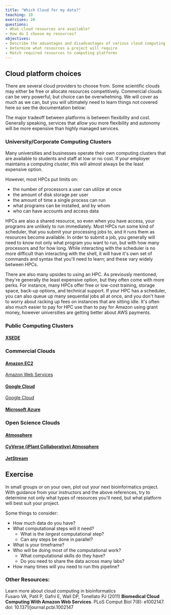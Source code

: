 ```yaml
---
title: "Which Cloud for my data?"
teaching: 10
exercises: 20
questions:
- What cloud resources are available?
- How do I choose my resources?
objectives:
- Describe the advantages and disadvantages of various cloud computing platforms.
- Determine what resources a project will require
- Match required resources to computing platforms
---
```



## Cloud platform choices

There are several cloud providers to choose from. Some scientific clouds may either be free or allocate resources competitively. Commercial clouds can be very powerful, but choice can be overwhelming. We will cover as much as we can, but you will ultimately need to learn things not covered here so see the documentation below:

The major tradeoff between platforms is between flexibility and cost. Generally speaking,
services that allow you more flexibility and autonomy will be more expensive than
highly managed services.

### University/Corporate Computing Clusters

Many universities and businesses operate their own computing clusters that are available to students and staff
at low or no cost. If your employer maintains a computing cluster, this will almost always be the least
expensive option.

However, most HPCs put limits on:
 - the number of processors a user can utilize at once
 - the amount of disk storage per user
 - the amount of time a single process can run
 - what programs can be installed, and by whom
 - who can have accounts and access data

 HPCs are also a shared resource, so even when you have access, your programs are unlikely to run
 immediately. Most HPCs run some kind of scheduler, that you submit your processing jobs to, and
 it runs them as resources become available. In order to submit a job, you generally will need to
 know not only what program you want to run, but with how many processors and for how long.
 While interacting with the scheduler is no more difficult than interacting with the shell,
 it will have it's own set of commands and syntax that you'll need to learn; and these vary
 widely between HPCs.

 There are also many upsides to using an HPC. As previously mentioned, they're generally the least
 expensive option, but they often come with more perks. For instance, many HPCs offer free or low-cost
 training, storage space, back-up options, and technical support. If your HPC has a scheduler, you
 can also queue up many sequential jobs all at once, and you don't have to worry about racking up
 fees on instances that are sitting idle. It's often also much easier to pay for HPC use than to
 pay for Amazon using grant money, however universities are getting better about AWS payments.

### Public Computing Clusters

#### [XSEDE](https://www.xsede.org/)


### Commercial Clouds

#### [Amazon EC2 ](http://aws.amazon.com/ec2/)

[Amazon Web Services](https://docs.aws.amazon.com/AWSEC2/latest/UserGuide/EC2_GetStarted.html)

#### [Google Cloud](https://cloud.google.com/)

[Google Cloud](https://cloud.google.com/compute/docs/quickstart)

#### [Microsoft Azure](https://azure.microsoft.com/en-us/)


### Open Science Clouds

#### [Atmosphere](https://pods.iplantcollaborative.org/wiki/display/atmman/Getting+Started)


#### [CyVerse (iPlant Collaborative) Atmosphere](http://www.cyverse.org/atmosphere)


#### [JetStream](http://jetstream-cloud.org/)


## Exercise

In small groups or on your own, plot out your next bioinformatics project. With guidance
from your instructors and the above references, try to determine not only what types of
resources you'll need, but what platform will best suit your project.

Some things to consider:

- How much data do you have?
- What computational steps will it need?
  - What is the *largest* computational step?
  - Can any steps be done in parallel?
- What is your timeframe?
- Who will be doing most of the computational work?
  - What computational skills do they have?
  - Do you need to share the data across many labs?
- How many times will you need to run this pipeline?



### Other Resources:


Learn more about cloud computing in bioinformatics<br>
Fusaro VA, Patil P, Gafni E, Wall DP, Tonellato PJ (2011) **Biomedical Cloud Computing With Amazon Web Services**. PLoS Comput Biol 7(8): e1002147. doi: 10.1371/journal.pcbi.1002147

